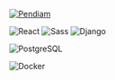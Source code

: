 <!--
**Pendiam/Pendiam** is a ✨ _special_ ✨ repository because its `README.md` (this file) appears on your GitHub profile.

Here are some ideas to get you started:

- 🔭 I’m currently working on ...
- 🌱 I’m currently learning ...
- 👯 I’m looking to collaborate on ...
- 🤔 I’m looking for help with ...
- 💬 Ask me about ...
- 📫 How to reach me: ...
- 😄 Pronouns: ...
- ⚡ Fun fact: ...
-->
[![Pendiam](https://img.shields.io/github/followers/Pendiam?label=follow&style=social)](https://github.com/Pendiam)

![React](https://img.shields.io/badge/-React-333333?style=plastic&color=white&logo=React)
![Sass](https://img.shields.io/badge/-Sass-333333?style=plastic&color=white&logo=Sass)
![Django](https://img.shields.io/badge/-Django-333333?style=plastic?logoColor=violet&color=white&logo=Django)

![PostgreSQL](https://img.shields.io/badge/-PostgreSQL-333333?style=plastic&color=white&logo=PostgreSQL) 

![Docker](https://img.shields.io/badge/-Docker-333333?logoColor=violet?style=plastic&color=white&logo=Docker) 
